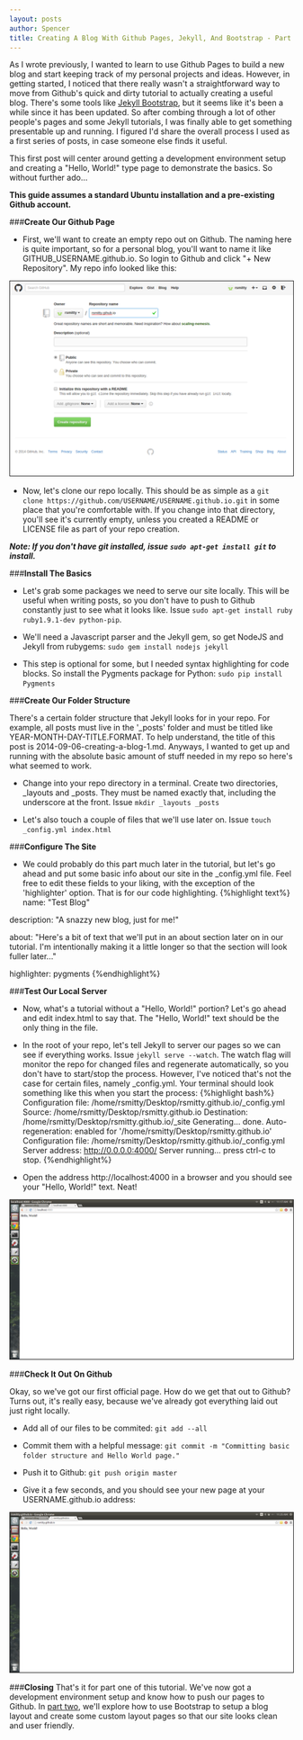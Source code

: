```yaml
---
layout: posts
author: Spencer
title: Creating A Blog With Github Pages, Jekyll, And Bootstrap - Part 1
---
```


As I wrote previously, I wanted to learn to use Github Pages to build a new blog and start keeping track of my personal projects and ideas. However, in getting started, I noticed that there really wasn't a straightforward way to move from Github's quick and dirty tutorial to actually creating a useful blog. There's some tools like [Jekyll Bootstrap](http://jekyllbootstrap.com/), but it seems like it's been a while since it has been updated. So after combing through a lot of other people's pages and some Jekyll tutorials, I was finally able to get something presentable up and running. I figured I'd share the overall process I used as a first series of posts, in case someone else finds it useful.


This first post will center around getting a development environment setup and creating a "Hello, World!" type page to demonstrate the basics. So without further ado...

**This guide assumes a standard Ubuntu installation and a pre-existing Github account.**

###**Create Our Github Page**

* First, we'll want to create an empty repo out on Github. The naming here is quite important, so for a personal blog, you'll want to name it like GITHUB_USERNAME.github.io. So login to Github and click "+ New Repository". My repo info looked like this:

<a href="/img/posts/2014-09-06-creating-a-blog-1/create-repo.png">
  <img src="/img/posts/2014-09-06-creating-a-blog-1/create-repo.png" style="max-width:100%; border:solid 1px;"/>
</a>

* Now, let's clone our repo locally. This should be as simple as a ```git clone https://github.com/USERNAME/USERNAME.github.io.git``` in some place that you're comfortable with. If you change into that directory, you'll see it's currently empty, unless you created a README or LICENSE file as part of your repo creation.

***Note: If you don't have git installed, issue ```sudo apt-get install git``` to install.***

###**Install The Basics**

* Let's grab some packages we need to serve our site locally. This will be useful when writing posts, so you don't have to push to Github constantly just to see what it looks like. Issue ```sudo apt-get install ruby ruby1.9.1-dev python-pip```.

* We'll need a Javascript parser and the Jekyll gem, so get NodeJS and Jekyll from rubygems: ```sudo gem install nodejs jekyll```

* This step is optional for some, but I needed syntax highlighting for code blocks. So install the Pygments package for Python: ```sudo pip install Pygments```

###**Create Our Folder Structure**

There's a certain folder structure that Jekyll looks for in your repo. For example, all posts must live in the '_posts' folder and must be titled like YEAR-MONTH-DAY-TITLE.FORMAT. To help understand, the title of this post is 2014-09-06-creating-a-blog-1.md. Anyways, I wanted to get up and running with the absolute basic amount of stuff needed in my repo so here's what seemed to work.

* Change into your repo directory in a terminal. Create two directories, _layouts and _posts. They must be named exactly that, including the underscore at the front. Issue ```mkdir _layouts _posts```

* Let's also touch a couple of files that we'll use later on. Issue ```touch _config.yml index.html```

###**Configure The Site**

* We could probably do this part much later in the tutorial, but let's go ahead and put some basic info about our site in the _config.yml file. Feel free to edit these fields to your liking, with the exception of the 'highlighter' option. That is for our code highlighting.
{%highlight text%}
name: "Test Blog"

description: "A snazzy new blog, just for me!"

about: "Here's a bit of text that we'll put in an about section later on in our tutorial. I'm intentionally making it a little longer so that the section will look fuller later..."

highlighter: pygments
{%endhighlight%}

###**Test Our Local Server**

* Now, what's a tutorial without a "Hello, World!" portion? Let's go ahead and edit index.html to say that. The "Hello, World!" text should be the only thing in the file.

* In the root of your repo, let's tell Jekyll to server our pages so we can see if everything works. Issue ```jekyll serve --watch```. The watch flag will monitor the repo for changed files and regenerate automatically, so you don't have to start/stop the process. However, I've noticed that's not the case for certain files, namely _config.yml. Your terminal should look something like this when you start the process:
{%highlight bash%}
Configuration file: /home/rsmitty/Desktop/rsmitty.github.io/_config.yml
            Source: /home/rsmitty/Desktop/rsmitty.github.io
       Destination: /home/rsmitty/Desktop/rsmitty.github.io/_site
      Generating... 
                    done.
 Auto-regeneration: enabled for '/home/rsmitty/Desktop/rsmitty.github.io'
Configuration file: /home/rsmitty/Desktop/rsmitty.github.io/_config.yml
    Server address: http://0.0.0.0:4000/
  Server running... press ctrl-c to stop.
{%endhighlight%}

* Open the address http://localhost:4000 in a browser and you should see your "Hello, World!" text. Neat!
<a href="/img/posts/2014-09-06-creating-a-blog-1/hello-world.png">
  <img src="/img/posts/2014-09-06-creating-a-blog-1/hello-world.png" style="max-width:100%; border:solid 1px;"/>
</a>

###**Check It Out On Github**

Okay, so we've got our first official page. How do we get that out to Github? Turns out, it's really easy, because we've already got everything laid out just right locally.

* Add all of our files to be commited: ```git add --all```

* Commit them with a helpful message: ```git commit -m "Committing basic folder structure and Hello World page."```

* Push it to Github: ```git push origin master```

* Give it a few seconds, and you should see your new page at your USERNAME.github.io address:
<a href="/img/posts/2014-09-06-creating-a-blog-1/github-hello-world.png">
  <img src="/img/posts/2014-09-06-creating-a-blog-1/github-hello-world.png" style="max-width:100%; border:solid 1px;"/>
</a>

###**Closing**
That's it for part one of this tutorial. We've now got a development environment setup and know how to push our pages to Github. In [part two](../07/creating-a-blog-2.html), we'll explore how to use Bootstrap to setup a blog layout and create some custom layout pages so that our site looks clean and user friendly.


